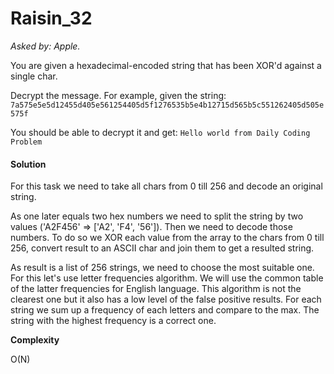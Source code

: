 # Raisin_32

*Asked by: Apple.*

You are given a hexadecimal-encoded string that has been XOR'd against a single char.

Decrypt the message. For example, given the string:
`7a575e5e5d12455d405e561254405d5f1276535b5e4b12715d565b5c551262405d505e575f`

You should be able to decrypt it and get:
`Hello world from Daily Coding Problem`

#### Solution

For this task we need to take all chars from 0 till 256 and decode an original string. 

As one later equals two hex numbers we need to split the string by two values ('A2F456' => ['A2', 'F4', '56']).  Then we need to decode those numbers. To do so we XOR each value from the array to the chars from 0 till 256, convert result to an ASCII char and join them to get a resulted string.

As result is a list of 256 strings, we need to choose the most suitable one. For this let's use letter frequencies algorithm. We will use the common table of the latter frequencies for English language. This algorithm is not the clearest one but it also has a low level of the false positive results. For each string we sum up a frequency of each letters and compare to the max. The string with the highest frequency is a correct one.

**Сomplexity** 

O(N)